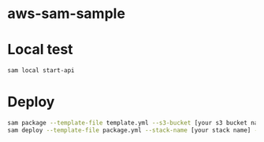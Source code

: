 # aws-sam-sample

# Local test
```bash
sam local start-api
```

# Deploy
```bash
sam package --template-file template.yml --s3-bucket [your s3 bucket name] --output-template-file package.yml --profile [your profile name]
sam deploy --template-file package.yml --stack-name [your stack name] --capabilities CAPABILITY_IAM  --profile [your profile name]
```
